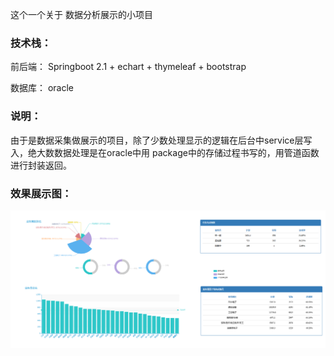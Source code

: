 这个一个关于 数据分析展示的小项目

### 技术栈：

前后端： Springboot 2.1 + echart + thymeleaf + bootstrap

数据库： oracle



### 说明：

由于是数据采集做展示的项目，除了少数处理显示的逻辑在后台中service层写入，绝大数数据处理是在oracle中用 package中的存储过程书写的，用管道函数进行封装返回。

### 效果展示图：

![](https://github.com/EiletXie/biview/blob/master/BI3.png)
